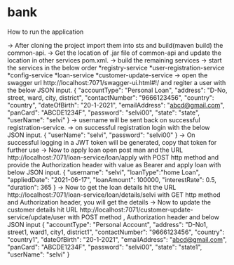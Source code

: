 # bank

How to run the application

-> After cloning the project import them into sts and build(maven build) the common-api.
-> Get the location of .jar file of common-api and update the location in other services pom.xml.
-> build the remaining services
-> start the services in the below order
	*registry-service
	*user-registration-service
	*config-service
	*loan-service
	*customer-update-service
-> open the swagger url  http://localhost:7071/swagger-ui.html#!/ and regiter a user with the below JSON input.
{
  "accountType": "Personal Loan",
  "address": "D-No, street, ward, city, district",
  "contactNumber": "9666123456",
  "country": "country",
  "dateOfBirth": "20-1-2021",
  "emailAddress": "abcd@gmail.com",
  "panCard": "ABCDE1234F",
  "password": "selvi00",
  "state": "state",
  "userName": "selvi"
}
-> username will be sent back on successful registration-service.
-> on successful registration login with the below JSON input.
{
	"userName": "selvi",
	"password": "selvi00"
}
-> On successful logging in a JWT token will be generated, copy that token for further use
-> Now to apply loan open post man and the URL http://localhost:7071/loan-service/loan/apply with POST http method and provide the Authorization header with value as Bearer <generated JWT token>
and apply loan with below JSON input.
{
    "username": "selvi",
	"loanType":"home Loan",
    "appliedDate": "2021-06-17",
    "loanAmount": 100000,
    "interestRate": 0.5,
    "duration": 365
}
-> Now to get the loan details hit the URL http://localhost:7071/loan-service/loan/details/selvi with GET http method and Authorization header, you will get the details
-> Now to update the customer details hit URL http://localhost:7071/customer-update-service/update/user with POST method , Authorization header and below JSON input
{
  "accountType": "Personal Account",
  "address": "D-No1, street1, ward1, city1, district1",
  "contactNumber": "9666123456",
  "country": "country1",
  "dateOfBirth": "20-1-2021",
  "emailAddress": "abcd@gmail.com",
  "panCard": "ABCDE1234F",
  "password": "selvi00",
  "state": "state1",
  "userName": "selvi"
}

